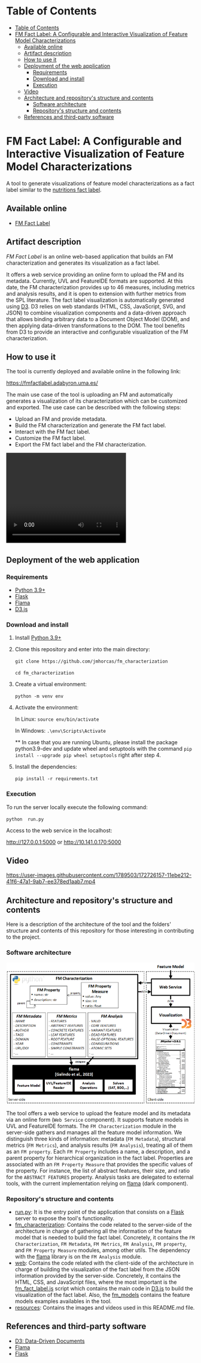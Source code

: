 # Table of Contents
- [Table of Contents](#table-of-contents)
- [FM Fact Label: A Configurable and Interactive Visualization of Feature Model Characterizations](#fm-fact-label-a-configurable-and-interactive-visualization-of-feature-model-characterizations)
  - [Available online](#available-online)
  - [Artifact description](#artifact-description)
  - [How to use it](#how-to-use-it)
  - [Deployment of the web application](#deployment-of-the-web-application)
    - [Requirements](#requirements)
    - [Download and install](#download-and-install)
    - [Execution](#execution)
  - [Video](#video)
  - [Architecture and repository's structure and contents](#architecture-and-repositorys-structure-and-contents)
    - [Software architecture](#software-architecture)
    - [Repository's structure and contents](#repositorys-structure-and-contents)
  - [References and third-party software](#references-and-third-party-software)

# FM Fact Label: A Configurable and Interactive Visualization of Feature Model Characterizations
A tool to generate visualizations of feature model characterizations as a fact label similar to the [nutritions fact label](https://en.wikipedia.org/wiki/Nutrition_facts_label).

## Available online
- [FM Fact Label](https://fmfactlabel.adabyron.uma.es/)


## Artifact description
*FM Fact Label* is an online web-based application that builds an FM characterization and generates its visualization as a fact label.

It offers a web service providing an online form to upload the FM and its metadata. Currently, UVL and FeatureIDE formats are supported.
At this date, the FM characterization provides up to 46 measures, including metrics and analysis results, and it is open to extension with further metrics from the SPL literature.
The fact label visualization is automatically generated using [D3](https://d3js.org/). D3 relies on web standards (HTML, CSS, JavaScript, SVG, and JSON) to combine visualization components and a data-driven approach that allows binding arbitrary data to a Document Object Model (DOM), and then applying data-driven transformations to the DOM. The tool benefits from D3 to provide an interactive and configurable visualization of the FM characterization.

## How to use it
The tool is currently deployed and available online in the following link: 

https://fmfactlabel.adabyron.uma.es/

The main use case of the tool is uploading an FM and automatically generates a visualization of its characterization which can be customized and exported. The use case can be described with the following steps:
- Upload an FM and provide metadata.
- Build the FM characterization and generate the FM fact label.
- Interact with the FM fact label.
- Customize the FM fact label.
- Export the FM fact label and the FM characterization.

<video width="320" height="240" controls>
  <source src="resources/video_demo.mp4" type="video/mp4">
</video>



## Deployment of the web application

### Requirements
- [Python 3.9+](https://www.python.org/)
- [Flask](https://flask.palletsprojects.com/en/3.0.x/)
- [Flama](https://www.flamapy.org/)
- [D3.js](https://d3js.org/)

### Download and install
1. Install [Python 3.9+](https://www.python.org/)
2. Clone this repository and enter into the main directory:

    `git clone https://github.com/jmhorcas/fm_characterization`

    `cd fm_characterization` 
3. Create a virtual environment: 
   
   `python -m venv env`
4. Activate the environment: 
   
   In Linux: `source env/bin/activate`

   In Windows: `.\env\Scripts\Activate`

   ** In case that you are running Ubuntu, please install the package python3.9-dev and update wheel and setuptools with the command `pip  install --upgrade pip wheel setuptools` right after step 4.
   
5. Install the dependencies: 
   
   `pip install -r requirements.txt`

   

### Execution
To run the server locally execute the following command:

   `python  run.py`

Access to the web service in the localhost:

http://127.0.0.1:5000 or http://10.141.0.170:5000

## Video

https://user-images.githubusercontent.com/1789503/172726157-11ebe212-41f6-47a1-9ab7-ee378ed1aab7.mp4


## Architecture and repository's structure and contents
Here is a description of the architecture of the tool and the folders' structure and contents of this repository for those interesting in contributing to the project.

### Software architecture

![Software architecture](resources/architecture.png "Software architecture")

The tool offers a web service to upload the feature model and its metadata via an online form (`Web Service` component). It supports feature models in UVL and FeatureIDE formats. The `FM Characterization` module in the server-side gathers and manages all the feature model information. We distinguish three kinds of information: metadata (`FM Metadata`), structural metrics (`FM Metrics`), and analysis results (`FM Analysis`), treating all of them as an `FM property`. Each `FM Property` includes a name, a description, and a parent property for hierarchical organization in the fact label. Properties are associated with an `FM Property Measure` that provides the specific values of the property. For instance, the list of abstract features, their size, and ratio for the `ABSTRACT FEATURES` property. Analysis tasks are delegated to external tools, with the current implementation relying on [flama](https://www.flamapy.org/) (dark component).

### Repository's structure and contents
- [run.py](run.py): It is the entry point of the application that consists on a [Flask](https://flask.palletsprojects.com/en/3.0.x/) server to expose the tool's functionality.
- [fm_characterization](fm_characterization/): Contains the code related to the server-side of the architecture in charge of gathering all the information of the feature model that is needed to build the fact label. Concretely, it contains the `FM Characterization`, `FM Metadata`, `FM Metrics`, `FM Analysis`, `FM property`, and `FM Property Measure` modules, among other utils. The dependency with the [flama](https://www.flamapy.org/) library is on the `FM Analysis` module.
- [web](web/): Contains the code related with the client-side of the architecture in charge of building the visualization of the fact label from the JSON information provided by the server-side. Concretely, it contains the HTML, CSS, and JavaScript files, where the most important is the [fm_fact_label.js](web/js/fm_fact_label/fm_fact_label.js) script which contains the main code in [D3.js](https://d3js.org/) to build the visualization of the fact label. Also, the [fm_models](web/fm_models) contains the feature models examples availables in the tool.
- [resources](resources/): Contains the images and videos used in this README.md file.


## References and third-party software
- [D3: Data-Driven Documents](https://d3js.org/)
- [Flama](https://www.flamapy.org/)
- [Flask](https://flask.palletsprojects.com/en/3.0.x/)
